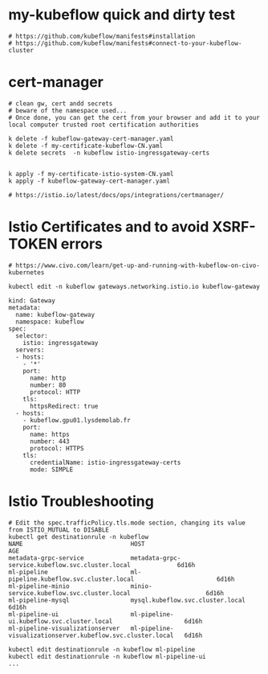 # my-kubeflow quick and dirty test
    # https://github.com/kubeflow/manifests#installation
    # https://github.com/kubeflow/manifests#connect-to-your-kubeflow-cluster

# cert-manager   
```
# clean gw, cert andd secrets
# beware of the namespace used... 
# Once done, you can get the cert from your browser and add it to your local computer trusted root certification authorities

k delete -f kubeflow-gateway-cert-manager.yaml
k delete -f my-certificate-kubeflow-CN.yaml
k delete secrets  -n kubeflow istio-ingressgateway-certs


k apply -f my-certificate-istio-system-CN.yaml
k apply -f kubeflow-gateway-cert-manager.yaml
```
    # https://istio.io/latest/docs/ops/integrations/certmanager/

# Istio Certificates  and to avoid   XSRF-TOKEN errors
    # https://www.civo.com/learn/get-up-and-running-with-kubeflow-on-civo-kubernetes

    kubectl edit -n kubeflow gateways.networking.istio.io kubeflow-gateway

```
kind: Gateway
metadata:
  name: kubeflow-gateway
  namespace: kubeflow
spec:
  selector:
    istio: ingressgateway
  servers:
  - hosts:
    - '*'
    port:
      name: http
      number: 80
      protocol: HTTP
    tls:
      httpsRedirect: true
  - hosts:
    - kubeflow.gpu01.lysdemolab.fr
    port:
      name: https
      number: 443
      protocol: HTTPS
    tls:
      credentialName: istio-ingressgateway-certs
      mode: SIMPLE
```    
    
    
# Istio Troubleshooting    
    # Edit the spec.trafficPolicy.tls.mode section, changing its value from ISTIO_MUTUAL to DISABLE
    kubectl get destinationrule -n kubeflow
    NAME                              HOST                                                         AGE
    metadata-grpc-service             metadata-grpc-service.kubeflow.svc.cluster.local             6d16h
    ml-pipeline                       ml-pipeline.kubeflow.svc.cluster.local                       6d16h
    ml-pipeline-minio                 minio-service.kubeflow.svc.cluster.local                     6d16h
    ml-pipeline-mysql                 mysql.kubeflow.svc.cluster.local                             6d16h
    ml-pipeline-ui                    ml-pipeline-ui.kubeflow.svc.cluster.local                    6d16h
    ml-pipeline-visualizationserver   ml-pipeline-visualizationserver.kubeflow.svc.cluster.local   6d16h

    kubectl edit destinationrule -n kubeflow ml-pipeline
    kubectl edit destinationrule -n kubeflow ml-pipeline-ui
    ...
